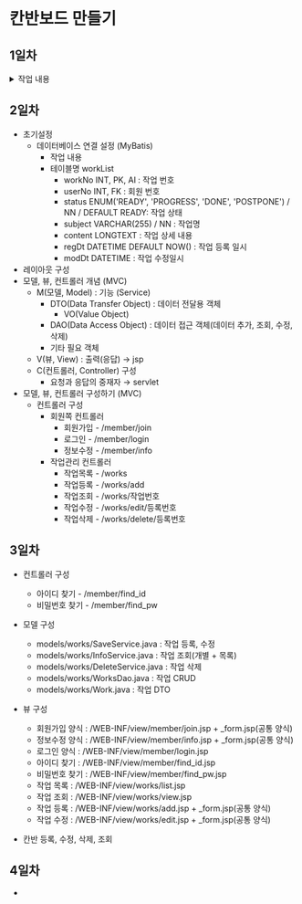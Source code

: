 # 칸반보드 만들기

## 1일차
<details>
    <summary>작업 내용</summary>
    1. 의존성 추가<br>
    2. 톰캣 서버 셋팅<br>
</details>

## 2일차
* 초기설정
  - 데이터베이스 연결 설정 (MyBatis)
    - 작업 내용
    - 테이블명 workList
      - workNo INT, PK, AI : 작업 번호
      - userNo INT, FK : 회원 번호
      - status ENUM('READY', 'PROGRESS', 'DONE', 'POSTPONE') / NN / DEFAULT READY: 작업 상태
      - subject VARCHAR(255) / NN : 작업명
      - content LONGTEXT : 작업 상세 내용
      - regDt DATETIME DEFAULT NOW() : 작업 등록 일시
      - modDt DATETIME : 작업 수정일시
* 레이아웃 구성
* 모델, 뷰, 컨트롤러 개념 (MVC)
  - M(모델, Model) : 기능 (Service)
    - DTO(Data Transfer Object) : 데이터 전달용 객체
      - VO(Value Object)
    - DAO(Data Access Object) : 데이터 접근 객체(데이터 추가, 조회, 수정, 삭제)
    - 기타 필요 객체
  - V(뷰, View) : 출력(응답) → jsp
  - C(컨트롤러, Controller) 구성
    - 요청과 응답의 중재자 → servlet
* 모델, 뷰, 컨트롤러 구성하기 (MVC)
  - 컨트롤러 구성
    - 회원쪽 컨트롤러
      - 회원가입 - /member/join
      - 로그인 - /member/login
      - 정보수정 - /member/info
    - 작업관리 컨트롤러
      - 작업목록 - /works
      - 작업등록 - /works/add
      - 작업조회 - /works/작업번호
      - 작업수정 - /works/edit/등록번호
      - 작업삭제 - /works/delete/등록번호

## 3일차
* 컨트롤러 구성
  - 아이디 찾기 - /member/find_id
  - 비밀번호 찾기 - /member/find_pw
  
* 모델 구성
  - models/works/SaveService.java : 작업 등록, 수정
  - models/works/InfoService.java : 작업 조회(개별 + 목록)
  - models/works/DeleteService.java : 작업 삭제
  - models/works/WorksDao.java : 작업 CRUD
  - models/works/Work.java : 작업 DTO

* 뷰 구성
  - 회원가입 양식 : /WEB-INF/view/member/join.jsp + _form.jsp(공통 양식)
  - 정보수정 양식 : /WEB-INF/view/member/info.jsp + _form.jsp(공통 양식)
  - 로그인 양식 : /WEB-INF/view/member/login.jsp
  - 아이디 찾기 : /WEB-INF/view/member/find_id.jsp
  - 비밀번호 찾기 : /WEB-INF/view/member/find_pw.jsp
  - 작업 목록 : /WEB-INF/view/works/list.jsp
  - 작업 조회 : /WEB-INF/view/works/view.jsp
  - 작업 등록 : /WEB-INF/view/works/add.jsp + _form.jsp(공통 양식)
  - 작업 수정 : /WEB-INF/view/works/edit.jsp + _form.jsp(공통 양식)
* 칸반 등록, 수정, 삭제, 조회
    
## 4일차
*